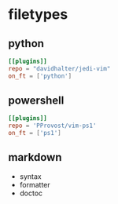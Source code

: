 # filetypes

## python

```toml
[[plugins]]
repo = "davidhalter/jedi-vim"
on_ft = ['python']
```

## powershell

```toml
[[plugins]]
repo = 'PProvost/vim-ps1'
on_ft = ['ps1']
```

## markdown

* syntax
* formatter
* doctoc

